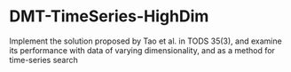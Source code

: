 DMT-TimeSeries-HighDim
======================

Implement the solution proposed by Tao et al. in TODS 35(3), and examine its performance with data of varying dimensionality, and as a method for time-series search
